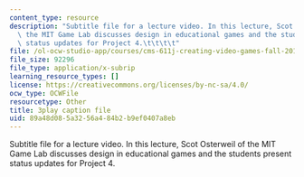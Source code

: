```yaml
---
content_type: resource
description: "Subtitle file for a lecture video. In this lecture, Scot Osterweil of\
  \ the MIT Game Lab discusses design in educational games and the students present\
  \ status updates for Project 4.\t\t\t\t"
file: /ol-ocw-studio-app/courses/cms-611j-creating-video-games-fall-2014/89a48d085a3256a484b2b9ef0407a8eb_s8At7cnDelQ.vtt
file_size: 92296
file_type: application/x-subrip
learning_resource_types: []
license: https://creativecommons.org/licenses/by-nc-sa/4.0/
ocw_type: OCWFile
resourcetype: Other
title: 3play caption file
uid: 89a48d08-5a32-56a4-84b2-b9ef0407a8eb
---
```

Subtitle file for a lecture video. In this lecture, Scot Osterweil of the MIT Game Lab discusses design in educational games and the students present status updates for Project 4.				